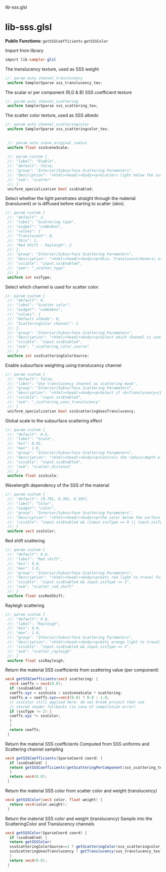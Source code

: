 



lib-sss.glsl








[ ](#section-0)












[ ](#section-1)

lib-sss.glsl
============


**Public Functions:**
`getSSSCoefficients`
`getSSSColor`


Import from library





```glsl
import lib-sampler.glsl
```







[ ](#section-2)

The translucency texture, used as SSS weight





```glsl
//: param auto channel_translucency
 uniform SamplerSparse sss_translucency_tex;
```







[ ](#section-3)

The scalar or per component (R,G & B) SSS coefficient texture





```glsl
//: param auto channel_scattering
 uniform SamplerSparse sss_scattering_tex;
```







[ ](#section-4)

The scatter color texture, used as SSS albedo





```glsl
//: param auto channel_scatteringcolor
 uniform SamplerSparse sss_scatteringcolor_tex;
 
 
 //: param auto scene_original_radius
 uniform float sssSceneScale;
 
 //: param custom {
 //: "label": "Enable",
 //: "default": false,
 //: "group": "Interior/Subsurface Scattering Parameters",
 //: "description": "<html><head/><body><p>Scatters light below the surface, rather than passing straight through.<br/><b>Please note</b>: <b>Activate Subsurface Scattering</b> needs to be enabled in <b>Display Settings</b> and the following channel needs to be present for the subsurface scattering parameters to have an effect: <b>Scattering</b></p></body></html>",
 //: "asm": "scatter"
 //: }
 uniform_specialization bool sssEnabled;
```







[ ](#section-5)

Select whether the light penetrates straight through the material (translucent)
 or is diffused before starting to scatter (skin).





```glsl
//: param custom {
 //: "default": 2,
 //: "label": "Scattering type",
 //: "widget": "combobox",
 //: "values": {
 //: "Translucent": 0,
 //: "Skin": 1,
 //: "Red Shift - Rayleigh": 2
 //: },
 //: "group": "Interior/Subsurface Scattering Parameters",
 //: "description": "<html><head/><body><p>Skin, Translucent/Generic or Red Shift & Rayleigh controls.<br/><b>Please note</b>: <b>Activate Subsurface Scattering</b> needs to be enabled in <b>Display Settings</b> and the following channel needs to be present for the subsurface scattering parameters to have an effect: <b>Scattering</b></p></body></html>",
 //: "visible": "input.sssEnabled",
 //: "asm": "_scatter_type"
 //: }
 uniform int sssType;
```







[ ](#section-6)

Select which channel is used for scatter color.





```glsl
//: param custom {
 //: "default": 0,
 //: "label": "Scatter color",
 //: "widget": "combobox",
 //: "values": {
 //: "Default albedo": 0,
 //: "ScatteringColor channel": 1
 //: },
 //: "group": "Interior/Subsurface Scattering Parameters",
 //: "description": "<html><head/><body><p>Select which channel is used to define scatter color.<br/><b>Please note</b>: <b>Activate Subsurface Scattering</b> needs to be enabled in <b>Display Settings</b> and the following channel needs to be present for the subsurface scattering parameters to have an effect: <b>Scattering</b></p></body></html>",
 //: "visible": "input.sssEnabled",
 //: "asm": "_scattering_color_source"
 //: }
 uniform int sssScatteringColorSource;
```







[ ](#section-7)

Enable subsurface weighting using translucency channel





```glsl
//: param custom {
 //: "default": false,
 //: "label": "Use translucency channel as scattering mask",
 //: "group": "Interior/Subsurface Scattering Parameters",
 //: "description": "<html><head/><body><p>Select if <b>Translucency</b> channel is used to interpolate between the scattered diffuse and the original diffuse.<br/><b>Please note</b>: <b>Activate Subsurface Scattering</b> needs to be enabled in <b>Display Settings</b> and the following channel needs to be present for the subsurface scattering parameters to have an effect: <b>Scattering</b></p></body></html>",
 //: "visible": "input.sssEnabled",
 //: "asm": "_scattering_uses_translucency"
 //: }
 uniform_specialization bool sssScatteringUsesTranslucency;
```







[ ](#section-8)

Global scale to the subsurface scattering effect





```glsl
//: param custom {
 //: "default": 0.5,
 //: "label": "Scale",
 //: "min": 0.01,
 //: "max": 1.0,
 //: "group": "Interior/Subsurface Scattering Parameters",
 //: "description": "<html><head/><body><p>Controls the radius/depth of the light absorption in the material.<br/><b>Please note</b>: <b>Activate Subsurface Scattering</b> needs to be enabled in <b>Display Settings</b> and the following channel needs to be present for the subsurface scattering parameters to have an effect: <b>Scattering</b></p></body></html>",
 //: "visible": "input.sssEnabled",
 //: "asm": "scatter_distance"
 //: }
 uniform float sssScale;
```







[ ](#section-9)

Wavelength dependency of the SSS of the material





```glsl
//: param custom {
 //: "default": [0.701, 0.301, 0.305],
 //: "label": "Color",
 //: "widget": "color",
 //: "group": "Interior/Subsurface Scattering Parameters",
 //: "description": "<html><head/><body><p>The color below the surface that scattered light will become.<br/><b>Please note</b>: <b>Activate Subsurface Scattering</b> needs to be enabled in <b>Display Settings</b> and the following channel needs to be present for the subsurface scattering parameters to have an effect: <b>Scattering</b></p></body></html>",
 //: "visible": "input.sssEnabled && (input.sssType == 0 || input.sssType == 1)"
 //: }
 uniform vec3 sssColor;
```







[ ](#section-10)

Red shift scattering





```glsl
//: param custom {
 //: "default": 0.0,
 //: "label": "Red shift",
 //: "min": 0.0,
 //: "max": 1.0,
 //: "group": "Interior/Subsurface Scattering Parameters",
 //: "description": "<html><head/><body><p>Sets red light to travel further than other light colors. Useful for skin.<br/><b>Please note</b>: <b>Activate Subsurface Scattering</b> needs to be enabled in <b>Display Settings</b> and the following channel needs to be present for the subsurface scattering parameters to have an effect: <b>Scattering</b></p></body></html>",
 //: "visible": "input.sssEnabled && input.sssType == 2",
 //: "asm": "scatter_red_shift"
 //: }
 uniform float sssRedShift;
```







[ ](#section-11)

Rayleigh scattering





```glsl
//: param custom {
 //: "default": 0.0,
 //: "label": "Rayleigh",
 //: "min": 0.0,
 //: "max": 1.0,
 //: "group": "Interior/Subsurface Scattering Parameters",
 //: "description": "<html><head/><body><p>Sets orange light to travel further beneath the surface and blue light to travel less.<br/><b>Please note</b>: <b>Activate Subsurface Scattering</b> needs to be enabled in <b>Display Settings</b> and the following channel needs to be present for the subsurface scattering parameters to have an effect: <b>Scattering</b></p></body></html>",
 //: "visible": "input.sssEnabled && input.sssType == 2",
 //: "asm": "scatter_rayleigh"
 //: }
 uniform float sssRayleigh;
```







[ ](#section-12)

Return the material SSS coefficients from scattering value (per component)





```glsl
vec4 getSSSCoefficients(vec3 scattering) {
  vec4 coeffs = vec4(0.0);
  if (sssEnabled) {
  coeffs.xyz = sssScale / sssSceneScale * scattering;
  coeffs.w = coeffs.xyz==vec3(0.0) ? 0.0 : 1.0;
  // sssColor still applied here: do not break project that use
  // stored shader fallbacks (in case of compilation error)
  if (sssType != 2) {
  coeffs.xyz *= sssColor;
  }
  }
  return coeffs;
 }
```







[ ](#section-13)

Return the material SSS coefficients
 Computed from SSS uniforms and Scattering channel sampling





```glsl
vec4 getSSSCoefficients(SparseCoord coord) {
  if (sssEnabled) {
  return getSSSCoefficients(getScatteringPerComponent(sss_scattering_tex, coord));
  }
  return vec4(0.0);
 }
```







[ ](#section-14)

Return the material SSS color from scatter color and weight (translucency)





```glsl
vec4 getSSSColor(vec3 color, float weight) {
  return vec4(color,weight);
 }
```







[ ](#section-15)

Return the material SSS color and weight (translucency)
 Sample into the ScatteringColor and Translucency channels





```glsl
vec4 getSSSColor(SparseCoord coord) {
  if (sssEnabled) {
  return getSSSColor(
  sssScatteringColorSource==1 ? getScatteringColor(sss_scatteringcolor_tex, coord) : vec3(1.0),
  sssScatteringUsesTranslucency ? getTranslucency(sss_translucency_tex, coord) : 1.0);
  }
  return vec4(0.0);
 }
 
 
```






